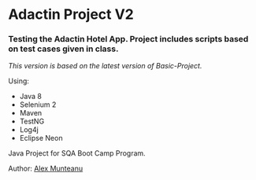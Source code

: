 # Adactin Project V2
### Testing the Adactin Hotel App. Project includes scripts based on test cases given in class. 
_This version is based on the latest version of Basic-Project._

Using:
* Java 8
* Selenium 2
* Maven
* TestNG
* Log4j
* Eclipse Neon

Java Project for SQA Boot Camp Program.

Author: [Alex Munteanu](amunteanu88@gmail.com)
